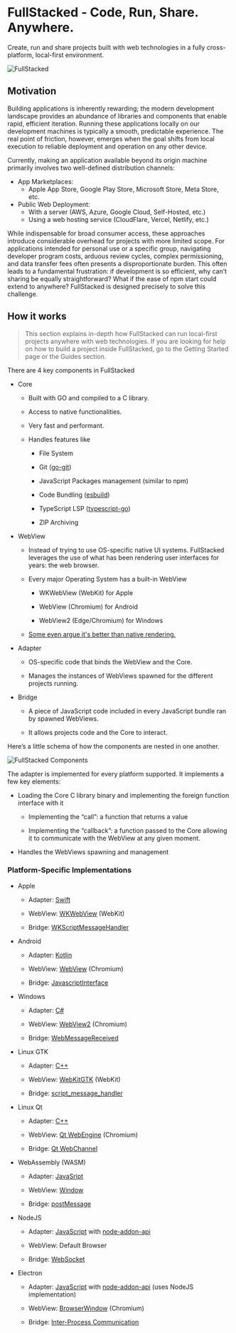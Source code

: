 # FullStacked - Code, Run, Share. Anywhere.

Create, run and share projects built with web technologies in a fully cross-platform, local-first environment.

![FullStacked](https://files.fullstacked.org/fullstacked.jpg)

## Motivation

Building applications is inherently rewarding; the modern development landscape provides an abundance of libraries and components that enable rapid, efficient iteration. Running these applications locally on our development machines is typically a smooth, predictable experience. The real point of friction, however, emerges when the goal shifts from local execution to reliable deployment and operation on any other device.

Currently, making an application available beyond its origin machine primarily involves two well-defined distribution channels:

* App Marketplaces:
    * Apple App Store, Google Play Store, Microsoft Store, Meta Store, etc.
* Public Web Deployment:
    * With a server (AWS, Azure, Google Cloud, Self-Hosted, etc.)
    * Using a web hosting service (CloudFlare, Vercel, Netlify, etc.)
      
While indispensable for broad consumer access, these approaches introduce considerable overhead for projects with more limited scope. For applications intended for personal use or a specific group, navigating developer program costs, arduous review cycles, complex permissioning, and data transfer fees often presents a disproportionate burden. This often leads to a fundamental frustration: if development is so efficient, why can’t sharing be equally straightforward? What if the ease of npm start could extend to anywhere? FullStacked is designed precisely to solve this challenge.

## How it works

> This section explains in-depth how FullStacked can run local-first projects anywhere with web technologies. If you are looking for help on how to build a project inside FullStacked, go to the Getting Started page or the Guides section.

There are 4 key components in FullStacked

* Core

  * Built with GO and compiled to a C library.

  * Access to native functionalities.

  * Very fast and performant.

  * Handles features like

    * File System

    * Git ([go-git](https://github.com/go-git/go-git))

    * JavaScript Packages management (similar to npm)

    * Code Bundling ([esbuild](https://github.com/evanw/esbuild))
   
    * TypeScript LSP ([typescript-go](https://github.com/microsoft/typescript-go))

    * ZIP Archiving

* WebView

  * Instead of trying to use OS-specific native UI systems. FullStacked leverages the use of what has been rendering user interfaces for years: the web browser.

  * Every major Operating System has a built-in WebView

    * WKWebView (WebKit) for Apple

    * WebView (Chromium) for Android

    * WebView2 (Edge/Chromium) for Windows

  * [Some even argue it's better than native rendering.](https://javascript.plainenglish.io/i-replaced-my-native-ios-app-with-a-cross-platform-web-app-and-no-one-noticed-1653901ce244)

* Adapter

  * OS-specific code that binds the WebView and the Core.

  * Manages the instances of WebViews spawned for the different projects running.

* Bridge

  * A piece of JavaScript code included in every JavaScript bundle ran by spawned WebViews.

  * It allows projects code and the Core to interact.

Here’s a little schema of how the components are nested in one another.

![FullStacked Components](https://files.fullstacked.org/fullstacked-key-components.png)

The adapter is implemented for every platform supported. It implements a few key elements:

* Loading the Core C library binary and implementing the foreign function interface with it

  * Implementing the “call”: a function that returns a value

  * Implementing the “callback”: a function passed to the Core allowing it to communicate with the WebView at any given moment.

* Handles the WebViews spawning and management

### Platform-Specific Implementations

* Apple

  * Adapter: [Swift](https://developer.apple.com/swift/)

  * WebView: [WKWebView](https://developer.apple.com/documentation/webkit/wkwebview) (WebKit)

  * Bridge: [WKScriptMessageHandler](https://developer.apple.com/documentation/webkit/wkscriptmessagehandler)

* Android

  * Adapter: [Kotlin](https://kotlinlang.org)

  * WebView: [WebView](https://developer.android.com/reference/android/webkit/WebView) (Chromium)

  * Bridge: [JavascriptInterface](https://developer.android.com/reference/android/webkit/JavascriptInterface)

* Windows

  * Adapter: [C#](https://learn.microsoft.com/en-us/dotnet/csharp/)

  * WebView: [WebView2](https://learn.microsoft.com/en-us/microsoft-edge/webview2/webview2-api-reference?tabs=dotnetcsharp) (Chromium)

  * Bridge: [WebMessageReceived](https://learn.microsoft.com/en-us/dotnet/api/microsoft.web.webview2.winforms.webview2.webmessagereceived?view=webview2-dotnet-1.0.2903.40)

* Linux GTK

  * Adapter: [C++](https://cplusplus.com)

  * WebView: [WebKitGTK](https://webkitgtk.org) (WebKit)

  * Bridge: [script_message_handler](https://webkitgtk.org/reference/webkitgtk/stable/method.UserContentManager.register_script_message_handler.html)

* Linux Qt

  * Adapter: [C++](https://cplusplus.com)

  * WebView: [Qt WebEngine](https://doc.qt.io/qt-6/qtwebengine-index.html) (Chromium)

  * Bridge: [Qt WebChannel](https://doc.qt.io/qt-6/qtwebchannel-index.html)

* WebAssembly (WASM)

  * Adapter: [JavaSript](https://developer.mozilla.org/en-US/docs/Web/JavaScript)

  * WebView: [Window](https://developer.mozilla.org/en-US/docs/Web/API/Window)

  * Bridge: [postMessage](https://developer.mozilla.org/en-US/docs/Web/API/Window/postMessage)

* NodeJS

  * Adapter: [JavaScript](https://nodejs.org/en) with [node-addon-api](https://github.com/nodejs/node-addon-api)

  * WebView: Default Browser

  * Bridge: [WebSocket](https://www.npmjs.com/package/ws)

* Electron

  * Adapter: [JavaScript](https://nodejs.org/en) with [node-addon-api](https://github.com/nodejs/node-addon-api) (uses NodeJS implementation)

  * WebView: [BrowserWindow](https://www.electronjs.org/docs/latest/api/browser-window) (Chromium)

  * Bridge: [Inter-Process Communication](https://www.electronjs.org/docs/latest/tutorial/ipc)
